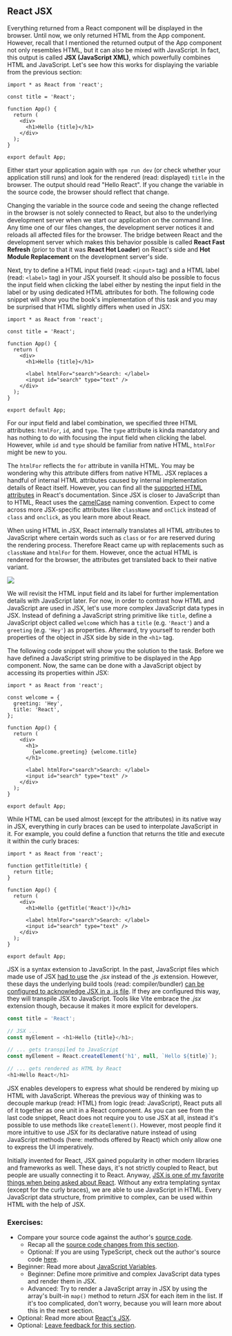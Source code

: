 ## React JSX

Everything returned from a React component will be displayed in the browser. Until now, we only returned HTML from the App component. However, recall that I mentioned the returned output of the App component not only resembles HTML, but it can also be mixed with JavaScript. In fact, this output is called **JSX (JavaScript XML)**, which powerfully combines HTML and JavaScript. Let's see how this works for displaying the variable from the previous section:

```javascript{8}
import * as React from 'react';

const title = 'React';

function App() {
  return (
    <div>
      <h1>Hello {title}</h1>
    </div>
  );
}

export default App;
```

Either start your application again with `npm run dev` (or check whether your application still runs) and look for the rendered (read: displayed) `title` in the browser. The output should read "Hello React". If you change the variable in the source code, the browser should reflect that change.

Changing the variable in the source code and seeing the change reflected in the browser is not solely connected to React, but also to the underlying development server when we start our application on the command line. Any time one of our files changes, the development server notices it and reloads all affected files for the browser. The bridge between React and the development server which makes this behavior possible is called **React Fast Refresh** (prior to that it was **React Hot Loader**) on React's side and **Hot Module Replacement** on the development server's side.

Next, try to define a HTML input field (read: `<input>` tag) and a HTML label (read: `<label>` tag) in your JSX yourself. It should also be possible to focus the input field when clicking the label either by nesting the input field in the label or by using dedicated HTML attributes for both. The following code snippet will show you the book's implementation of this task and you may be surprised that HTML slightly differs when used in JSX:

```javascript{10-11}
import * as React from 'react';

const title = 'React';

function App() {
  return (
    <div>
      <h1>Hello {title}</h1>

      <label htmlFor="search">Search: </label>
      <input id="search" type="text" />
    </div>
  );
}

export default App;
```

For our input field and label combination, we specified three HTML attributes: `htmlFor`, `id`, and `type`. The `type` attribute is kinda mandatory and has nothing to do with focusing the input field when clicking the label. However, while `id` and `type` should be familiar from native HTML, `htmlFor` might be new to you.

The `htmlFor` reflects the `for` attribute in vanilla HTML. You may be wondering why this attribute differs from native HTML. JSX replaces a handful of internal HTML attributes caused by internal implementation details of React itself. However, you can find all the [supported HTML attributes](https://bit.ly/2Z42zcK) in React's documentation. Since JSX is closer to JavaScript than to HTML, React uses the [camelCase](https://bit.ly/3jljQFn) naming convention. Expect to come across more JSX-specific attributes like `className` and `onClick` instead of `class` and `onclick`, as you learn more about React.

When using HTML in JSX, React internally translates all HTML attributes to JavaScript where certain words such as `class` or `for` are reserved during the rendering process. Therefore React came up with replacements such as `className` and `htmlFor` for them. However, once the actual HTML is rendered for the browser, the attributes get translated back to their native variant.

![](images/rendering-jsx.png)

We will revisit the HTML input field and its label for further implementation details with JavaScript later. For now, in order to contrast how HTML and JavaScript are used in JSX, let's use more complex JavaScript data types in JSX. Instead of defining a JavaScript string primitive like `title`, define a JavaScript object called `welcome` which has a `title` (e.g. `'React'`) and a `greeting` (e.g. `'Hey'`) as properties. Afterward, try yourself to render both properties of the object in JSX side by side in the `<h1>` tag.

The following code snippet will show you the solution to the task. Before we have defined a JavaScript string primitive to be displayed in the App component. Now, the same can be done with a JavaScript object by accessing its properties within JSX:

```javascript{3-6,12}
import * as React from 'react';

const welcome = {
  greeting: 'Hey',
  title: 'React',
};

function App() {
  return (
    <div>
      <h1>
        {welcome.greeting} {welcome.title}
      </h1>

      <label htmlFor="search">Search: </label>
      <input id="search" type="text" />
    </div>
  );
}

export default App;
```

While HTML can be used almost (except for the attributes) in its native way in JSX, everything in curly braces can be used to interpolate JavaScript in it. For example, you could define a function that returns the title and execute it within the curly braces:

```javascript{3-5,10}
import * as React from 'react';

function getTitle(title) {
  return title;
}

function App() {
  return (
    <div>
      <h1>Hello {getTitle('React')}</h1>

      <label htmlFor="search">Search: </label>
      <input id="search" type="text" />
    </div>
  );
}

export default App;
```

JSX is a syntax extension to JavaScript. In the past, JavaScript files which made use of JSX [had to use](https://github.com/airbnb/javascript/pull/985) the *.jsx* instead of the *.js* extension. However, these days the underlying build tools (read: compiler/bundler) [can be configured to acknowledge JSX in a .js file](https://www.robinwieruch.de/minimal-react-webpack-babel-setup/). If they are configured this way, they will transpile JSX to JavaScript. Tools like Vite embrace the *.jsx* extension though, because it makes it more explicit for developers.

```javascript
const title = 'React';

// JSX ...
const myElement = <h1>Hello {title}</h1>;

// ... gets transpiled to JavaScript
const myElement = React.createElement('h1', null, `Hello ${title}`);

// ... gets rendered as HTML by React
<h1>Hello React</h1>
```

JSX enables developers to express what should be rendered by mixing up HTML with JavaScript. Whereas the previous way of thinking was to decouple markup (read: HTML) from logic (read: JavaScript), React puts all of it together as one unit in a React component. As you can see from the last code snippet, React does not require you to use JSX at all, instead it's possible to use methods like `createElement()`. However, most people find it more intuitive to use JSX for its declarative nature instead of using JavaScript methods (here: methods offered by React) which only allow one to express the UI imperatively.

Initially invented for React, JSX gained popularity in other modern libraries and frameworks as well. These days, it's not strictly coupled to React, but people are usually connecting it to React. Anyway, [JSX is one of my favorite things when being asked about React](https://bit.ly/3aZbdM0). Without any extra templating syntax (except for the curly braces), we are able to use JavaScript in HTML. Every JavaScript data structure, from primitive to complex, can be used within HTML with the help of JSX.

### Exercises:

* Compare your source code against the author's [source code](https://bit.ly/3S2uyQy).
  * Recap all the [source code changes from this section](https://bit.ly/3dAr0G3).
  * Optional: If you are using TypeScript, check out the author's source code [here](https://bit.ly/3LJx1Nu).
* Beginner: Read more about [JavaScript Variables](https://www.robinwieruch.de/javascript-variable/).
  * Beginner: Define more primitive and complex JavaScript data types and render them in JSX.
  * Advanced: Try to render a JavaScript array in JSX by using the array's built-in `map()` method to return JSX for each item in the list. If it's too complicated, don't worry, because you will learn more about this in the next section.
* Optional: Read more about [React's JSX](https://bit.ly/3BZSkVk).
* Optional: [Leave feedback for this section](https://forms.gle/R6y6kEqGPACLrXmP8).